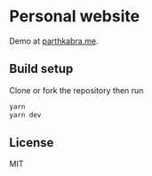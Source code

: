 # Personal website

Demo at [parthkabra.me](https://parthkabra.me/).

## Build setup

Clone or fork the repository then run

```bash
yarn
yarn dev
```

## License

MIT
